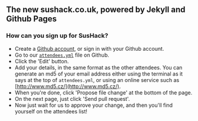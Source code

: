 ## The new sushack.co.uk, powered by Jekyll and Github Pages


### How can you sign up for SusHack?

- Create a [Github account](https://github.com/join), or sign in with your Github account.
- Go to our [`attendees.yml`](https://github.com/sushack/sushack.github.io/blob/master/_data/attendees.yml) file on Github.
- Click the 'Edit' button.
- Add your details, in the same format as the other attendees. You can generate an md5 of your email address either using the terminal as it says at the top of `attendees.yml`, or using an online service such as [http://www.md5.cz/](http://www.md5.cz/).
- When you're done, click 'Propose file change' at the bottom of the page.
- On the next page, just click 'Send pull request'.
- Now just wait for us to approve your change, and then you'll find yourself on the attendees list!
